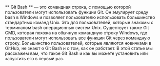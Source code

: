 ** Git Bash **  — это командная строка, с помощью которой пользователи могут использовать функции Git. 
Он эмулирует среду bash в Windows и позволяет пользователю использовать большинство стандартных команд Unix. 
Это для пользователей, которые знакомы с терминалом bash операционных систем Unix. 
Существует также Git CMD, которая похожа на обычную командную строку Windows, где пользователи могут использовать все функции Git через командную строку. 
Большинство пользователей, которые являются новичками в GitHub, не знают о Git Bash и о том, как он работает. 
В этой статье мы расскажем вам, что такое Git Bash и как вы можете установить или запустить его в первый раз. 